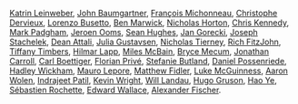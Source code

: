 [Katrin Leinweber](https://github.com/katrinleinweber), [John Baumgartner](https://github.com/johnbaums), [François Michonneau](https://github.com/fmichonneau), [Christophe Dervieux](https://github.com/cderv), [Lorenzo Busetto](https://github.com/lbusett), [Ben Marwick](https://github.com/benmarwick), [Nicholas Horton](https://github.com/nicholasjhorton), [Chris Kennedy](https://github.com/ck37), [Mark Padgham](https://github.com/mpadge), [Jeroen Ooms](https://github.com/jeroen), [Sean Hughes](https://github.com/seaaan), [Jan Gorecki](https://github.com/jangorecki), [Joseph Stachelek](https://github.com/jsta), [Dean Attali](https://github.com/daattali), [Julia Gustavsen](https://github.com/jooolia), [Nicholas Tierney](https://github.com/njtierney), [Rich FitzJohn](https://github.com/richfitz), [Tiffany Timbers](https://github.com/ttimbers), [Hilmar Lapp](https://github.com/hlapp), [Miles McBain](https://github.com/milesmcbain), [Bryce Mecum](https://github.com/amoeba), [Jonathan Carroll](https://github.com/jonocarroll/), [Carl Boettiger](https://github.com/cboettig/), [Florian Privé](https://github.com/privefl), [Stefanie Butland](https://github.com/stefaniebutland), [Daniel Possenriede](https://github.com/dpprdan/), [Hadley Wickham](https://github.com/hadley/), [Mauro Lepore](https://github.com/maurolepore/), [Matthew Fidler](https://github.com/mattfidler), [Luke McGuinness](https://github.com/mcguinlu), [Aaron Wolen](https://github.com/aaronwolen), [Indrajeet Patil](https://github.com/IndrajeetPatil), [Kevin Wright](https://github.com/kwstat), [Will Landau](https://github.com/wlandau), [Hugo Gruson](https://github.com/Bisaloo),
[Hao Ye](https://github.com/ha0ye),
[Sébastien Rochette](https://github.com/statnmap),
[Edward Wallace](https://github.com/ewallace/),
[Alexander Fischer](https://github.com/s3alfisc/).
